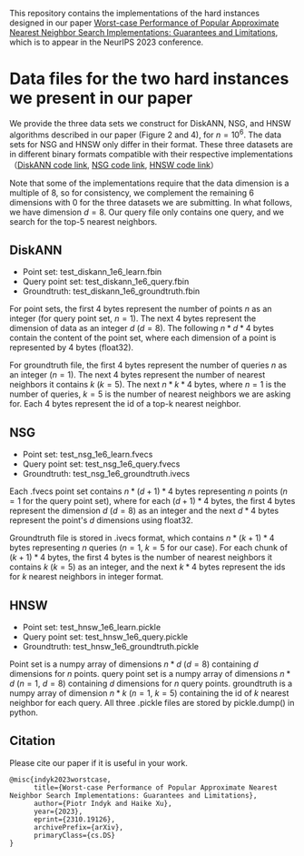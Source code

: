 This repository contains the implementations of the hard instances designed in our paper [Worst-case Performance of Popular Approximate Nearest Neighbor Search Implementations: Guarantees and Limitations](https://arxiv.org/abs/2310.19126), which is to appear in the NeurIPS 2023 conference.

# Data files for the two hard instances we present in our paper

We provide the three data sets we construct for DiskANN, NSG, and HNSW algorithms described in our paper (Figure 2 and 4), for  $n=10^6$. The data sets for NSG and HNSW only differ in their format. These three datasets are in different binary formats compatible with their respective implementations （[DiskANN code link](https://github.com/microsoft/DiskANN), [NSG code link](https://github.com/ZJULearning/nsg), [HNSW code link](https://github.com/nmslib/hnswlib)）

Note that some of the implementations require that the data dimension is a multiple of $8$, so for consistency, we complement the remaining $6$ dimensions with $0$ for the three datasets we are submitting. In what follows, we have dimension $d=8$. Our query file only contains one query, and we search for the top-5 nearest neighbors.

## DiskANN 
- Point set: test_diskann_1e6_learn.fbin
- Query point set: test_diskann_1e6_query.fbin
- Groundtruth: test_diskann_1e6_groundtruth.fbin

For point sets, the first $4$ bytes represent the number of points $n$ as an integer (for query point set, $n=1$). The next $4$ bytes represent the dimension of data as an integer $d$ ($d=8$). The following $n*d*4$ bytes contain the content of the point set, where each dimension of a point is represented by $4$ bytes (float32).

For groundtruth file, the first $4$ bytes represent the number of queries $n$ as an integer ($n=1$). The next $4$ bytes represent the number of nearest neighbors it contains $k$ ($k=5$).
The next $n*k*4$ bytes, where $n=1$ is the number of queries, $k=5$ is the number of nearest neighbors we are asking for. Each $4$ bytes represent the id of a top-k nearest neighbor.

## NSG
- Point set: test_nsg_1e6_learn.fvecs
- Query point set: test_nsg_1e6_query.fvecs
- Groundtruth: test_nsg_1e6_groundtruth.ivecs

Each .fvecs point set contains $n*(d+1)*4$ bytes representing $n$ points ($n=1$ for the query point set), where for each $(d+1)*4$ bytes, the first $4$ bytes represent the dimension $d$ ($d=8$) as an integer and the next $d*4$ bytes represent the point's $d$ dimensions using float32.

Groundtruth file is stored in .ivecs format, which contains $n*(k+1)*4$ bytes representing $n$ queries ($n=1$, $k=5$ for our case). For each chunk of $(k+1)*4$ bytes, the first $4$ bytes is the number of nearest neighbors it contains $k$ ($k=5$) as an integer, and the next $k*4$ bytes represent the ids for $k$ nearest neighbors in integer format.

## HNSW
- Point set: test_hnsw_1e6_learn.pickle
- Query point set: test_hnsw_1e6_query.pickle
- Groundtruth: test_hnsw_1e6_groundtruth.pickle

Point set is a numpy array of dimensions $n*d$ ($d=8$) containing $d$ dimensions for $n$ points. 
query point set is a numpy array of dimensions $n*d$ ($n=1$, $d=8$) containing $d$ dimensions for $n$ query points.
groundtruth is a numpy array of dimension $n*k$ ($n=1$, $k=5$) containing the id of $k$ nearest neighbor for each query.
All three .pickle files are stored by pickle.dump() in python.

## Citation
Please cite our paper if it is useful in your work.
```
@misc{indyk2023worstcase,
      title={Worst-case Performance of Popular Approximate Nearest Neighbor Search Implementations: Guarantees and Limitations}, 
      author={Piotr Indyk and Haike Xu},
      year={2023},
      eprint={2310.19126},
      archivePrefix={arXiv},
      primaryClass={cs.DS}
}
```